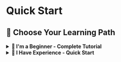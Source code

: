 # Quick Start

## 🎯 Choose Your Learning Path

<details>
<summary><strong>👋 I'm a Beginner - Complete Tutorial</strong></summary>

### 1. Installation

```bash
pip install agbcloud-sdk
export AGB_API_KEY="your_key"
```

### 2. First Example
**Important**: When using AGB, you need to specify an appropriate `image_id`. Please ensure you use valid image IDs that are available in your account You can view and manage your available images in the [AGB Console Image Management](https://agb.cloud/console/image-management) page.

```python
from agb import AGB
from agb.session_params import CreateSessionParams

# Create client
agb = AGB()

# Create code execution session
params = CreateSessionParams(image_id="agb-code-space-1")
session = agb.create(params).session

# Execute code
result = session.code.run_code("print('Hello AGB!')", "python")
print(result.result)

# Cleanup
agb.delete(session)
```


### 3. Explore More Features

```python
from agb import AGB
from agb.session_params import CreateSessionParams

agb = AGB()

# Create session with custom image
params = CreateSessionParams(
    image_id="agb-code-space-1"
)
session = agb.create(params).session

# Use different modules
# Code execution
code_result = session.code.run_code("import os; print(os.getcwd())", "python")

# Command execution
cmd_result = session.command.execute_command("ls -la")

# File operations
session.file_system.write_file("/tmp/test.txt", "Hello World!")
file_result = session.file_system.read_file("/tmp/test.txt")


print("Code output:", code_result.result)
print("Command output:", cmd_result.output)
print("File content:", file_result.content)

agb.delete(session)
```

### 4. Next Steps

- 📚 [Session Management Guide](guides/session-management.md) - Understanding session management
- 🐍 [Code Execution Guide](guides/code-execution.md) - Deep dive into code execution
- 💾 [File Operations Guide](guides/file-operations.md) - File and directory management

</details>

<details>
<summary><strong>🚀 I Have Experience - Quick Start</strong></summary>

### Core Concepts

```python
from agb import AGB
from agb.session_params import CreateSessionParams

agb = AGB()

# Type-safe session creation
params = CreateSessionParams(image_id="agb-code-space-1")
session = agb.create(params).session

# Modules included in all sessions
session.code.run_code(code, "python")           # Code execution
session.command.execute_command("ls -la")       # Shell commands
session.file_system.read_file("/path/file")     # File operations
```

### Key Differences

**vs Traditional Tools**:
- ✅ **Cloud Environment with No Configuration**: No need to install Python/Node.js locally
- ✅ **Unified API**: Integrated code execution, commands, files, and cloud storage
- ✅ **Session Isolation**: Independent cloud environment for each session
- ✅ **Type Safety**: Strongly typed sessions and response objects

**vs Other Cloud Services**:
- ✅ **Multi-language Support**: Python + JavaScript + Java + R
- ✅ **Complete File System**: More than just code execution
- ✅ **Command Line Access**: Full shell environment

### Advanced Usage

```python
# Session management
params = CreateSessionParams(
    image_id="agb-code-space-1"
)

# Error handling
result = agb.create(params)
if result.success:
    session = result.session
    # Use session...
else:
    print(f"Creation failed: {result.error_message}")

# Batch operations
sessions = []
for i in range(3):
    params = CreateSessionParams(image_id="agb-code-space-1")
    result = agb.create(params)
    if result.success:
        sessions.append(result.session)

# Clean up all sessions
for session in sessions:
    agb.delete(session)
```

### Production Environment Configuration

```python
import os

# Environment variable configuration
agb = AGB()

# Custom configuration
from agb.config import Config
config = Config(
    endpoint="your-custom-endpoint.com",
    timeout_ms=60000,
)
agb = AGB(cfg=config)
```
</details>